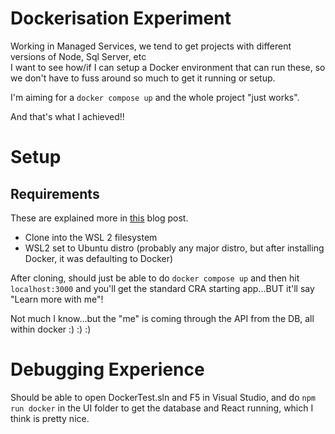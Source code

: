 # Dockerisation Experiment  
Working in Managed Services, we tend to get projects with different versions of Node, Sql Server, etc  
I want to see how/if I can setup a Docker environment that can run these, so we don't have to fuss around so much to get it running or setup.  

I'm aiming for a `docker compose up` and the whole project "just works".  

And that's what I achieved!!  

# Setup  
## Requirements  
These are explained more in [this]() blog post.  

- Clone into the WSL 2 filesystem  
- WSL2 set to Ubuntu distro (probably any major distro, but after installing Docker, it was defaulting to Docker)


After cloning, should just be able to do `docker compose up` and then hit `localhost:3000` and you'll get the standard CRA starting app...BUT it'll say "Learn more with me"!  

Not much I know...but the "me" is coming through the API from the DB, all within docker :) :) :)  

# Debugging Experience  
Should be able to open DockerTest.sln and F5 in Visual Studio, and do `npm run docker` in the UI folder to get the database and React running, which I think is pretty nice.  